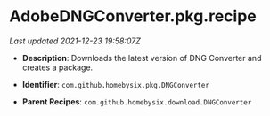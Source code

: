 # AdobeDNGConverter.pkg.recipe

_Last updated 2021-12-23 19:58:07Z_

- **Description**: Downloads the latest version of DNG Converter and creates a package.

- **Identifier**: `com.github.homebysix.pkg.DNGConverter`

- **Parent Recipes**: `com.github.homebysix.download.DNGConverter`